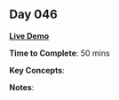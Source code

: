 ## Day 046

**<a href="https://css100.aniqa.dev#day-046">Live Demo</a>**

**Time to Complete**: 50 mins

**Key Concepts**:

**Notes**:

